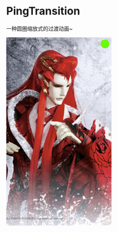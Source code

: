# PingTransition

一种圆圈缩放式的过渡动画~

![](https://github.com/949478479/Animations-Study/blob/master/PingTransition-image/PingTransition.gif)
